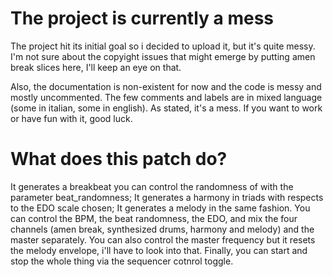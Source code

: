 # The project is currently a mess
The project hit its initial goal so i decided to upload it, but it's quite messy.
I'm not sure about the copyight issues that might emerge by putting amen break slices here, I'll keep an eye on that.

Also, the documentation is non-existent for now and the code is messy and mostly uncommented. The few comments and labels are in mixed language (some in italian, some in english). As stated, it's a mess. If you want to work or have fun with it, good luck.

# What does this patch do?
It generates a breakbeat you can control the randomness of with the parameter beat_randomness;
It generates a harmony in triads with respects to the EDO scale chosen;
It generates a melody in the same fashion.
You can control the BPM, the beat randomness, the EDO, and mix the four channels (amen break, synthesized drums, harmony and melody) and the master separately. You can also control the master frequency but it resets the melody envelope, i'll have to look into that.
Finally, you can start and stop the whole thing via the sequencer cotnrol toggle.

